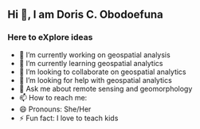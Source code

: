## Hi 👋, I am Doris C. Obodoefuna

### Here to eXplore ideas

- 🔭 I’m currently working on geospatial analysis
- 🌱 I’m currently learning geospatial analytics
- 👯 I’m looking to collaborate on geospatial analytics
- 🤔 I’m looking for help with geospatial analytics
- 💬 Ask me about remote sensing and geomorphology
- 📫 How to reach me: 
- 😄 Pronouns: She/Her
- ⚡ Fun fact: I love to teach kids
